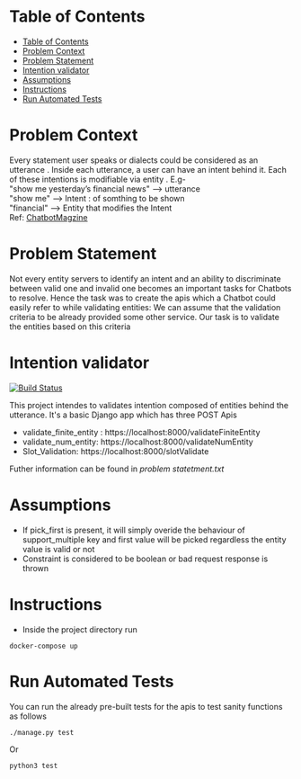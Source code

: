 # Table of Contents
- [Table of Contents](#table-of-contents)
- [Problem Context](#problem-context)
- [Problem Statement](#problem-statement)
- [Intention validator](#intention-validator)
- [Assumptions](#assumptions)
- [Instructions](#instructions)
- [Run Automated Tests](#run-automated-tests)

# Problem Context
Every statement user speaks or dialects could be considered as an utterance . Inside each utterance, a user can have an intent behind it. Each of these intentions is modifiable via entity . E.g-  \
"show me yesterday’s financial news" --> utterance \
"show me" --> Intent : of somthing to be shown \
"financial" --> Entity that modifies the Intent \
Ref: [ChatbotMagzine](https://chatbotsmagazine.com/chatbot-vocabulary-10-chatbot-terms-you-need-to-know-3911b1ef31b4)

# Problem Statement
Not every entity servers to identify an intent and an ability to discriminate between valid one and invalid one becomes an important tasks for Chatbots to resolve. Hence the task was to create the apis which a Chatbot could easily refer to while validating entities: We can assume that the validation criteria to be already provided some other service. Our task is to validate the entities based on this criteria


# Intention validator

[![Build Status](https://travis-ci.org/joemccann/dillinger.svg?branch=master)](https://travis-ci.org/joemccann/dillinger)

This project intendes to validates intention composed of entities behind the utterance. It's a basic Django app which has three POST Apis
  - validate_finite_entity : https://localhost:8000/validateFiniteEntity
  - validate_num_entity: https://localhost:8000/validateNumEntity
  - Slot_Validation: https://localhost:8000/slotValidate

Futher information can be found in _problem statetment.txt_

# Assumptions
* If pick_first is present, it will simply overide the behaviour of support_multiple key and first value will be picked regardless the entity value is valid or not
* Constraint is considered to be boolean or bad request response is thrown

# Instructions
* Inside the project directory  run
```
docker-compose up
```
# Run Automated Tests
You can run the already pre-built tests for the apis to test sanity functions as follows
```
./manage.py test
```
Or
```
python3 test
```
